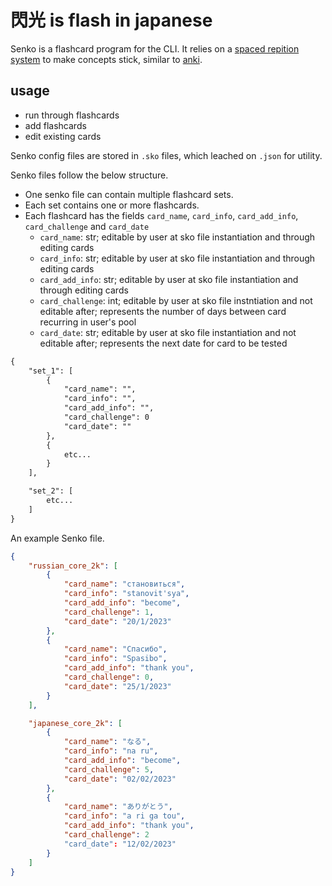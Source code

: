 # 閃光 is flash in japanese

Senko is a flashcard program for the CLI. It relies on a [spaced repition system](https://e-student.org/spaced-repetition/) to make concepts stick, similar to [anki](https://ankiweb.net/about). 

## usage

* run through flashcards
* add flashcards
* edit existing cards

Senko config files are stored in `.sko` files, which leached on `.json` for utility.

Senko files follow the below structure. 

* One senko file can contain multiple flashcard sets. 
* Each set contains one or more flashcards.
* Each flashcard has the fields `card_name`, `card_info`, `card_add_info`, `card_challenge` and `card_date`
    * `card_name`: str; editable by user at sko file instantiation and through editing cards
    * `card_info`: str; editable by user at sko file instantiation and through editing cards
    * `card_add_info`: str; editable by user at sko file instantiation and through editing cards
    * `card_challenge`: int; editable by user at sko file instntiation and not editable after; represents the number of days between card recurring in user's pool
    * `card_date`: str; editable by user at sko file instantiation and not editable after; represents the next date for card to be tested

```txt
{
    "set_1": [
        {
            "card_name": "",
            "card_info": "",
            "card_add_info": "",
            "card_challenge": 0
            "card_date": ""
        },
        {
            etc...
        }
    ],

    "set_2": [
        etc...
    ]
}
```

An example Senko file.

```json
{   
    "russian_core_2k": [
        {
            "card_name": "становиться",
            "card_info": "stanovit'sya",
            "card_add_info": "become",
            "card_challenge": 1,
            "card_date": "20/1/2023"
        },
        {
            "card_name": "Спасибо",
            "card_info": "Spasibo",
            "card_add_info": "thank you",
            "card_challenge": 0,
            "card_date": "25/1/2023"
        }
    ],

    "japanese_core_2k": [
        {
            "card_name": "なる",
            "card_info": "na ru",
            "card_add_info": "become",
            "card_challenge": 5,
            "card_date": "02/02/2023"
        },
        {
            "card_name": "ありがとう",
            "card_info": "a ri ga tou",
            "card_add_info": "thank you",
            "card_challenge": 2
            "card_date": "12/02/2023"
        }
    ]
}
```

